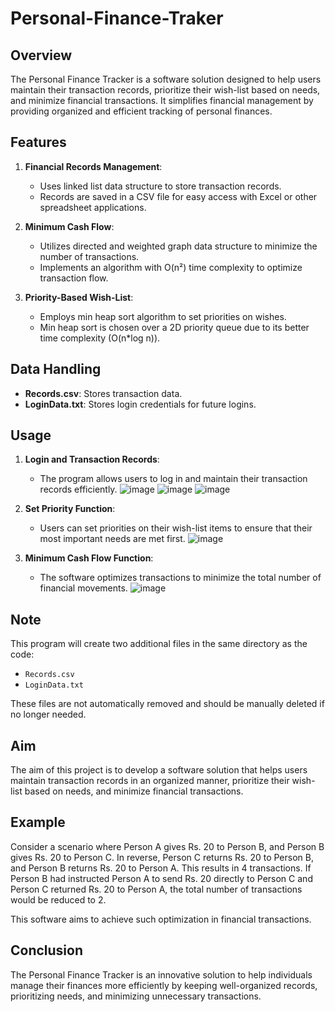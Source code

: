 # Personal-Finance-Traker

## Overview

The Personal Finance Tracker is a software solution designed to help users maintain their transaction records, prioritize their wish-list based on needs, and minimize financial transactions. It simplifies financial management by providing organized and efficient tracking of personal finances.

## Features

1. **Financial Records Management**:
   - Uses linked list data structure to store transaction records.
   - Records are saved in a CSV file for easy access with Excel or other spreadsheet applications.

2. **Minimum Cash Flow**:
   - Utilizes directed and weighted graph data structure to minimize the number of transactions.
   - Implements an algorithm with O(n²) time complexity to optimize transaction flow.

3. **Priority-Based Wish-List**:
   - Employs min heap sort algorithm to set priorities on wishes.
   - Min heap sort is chosen over a 2D priority queue due to its better time complexity (O(n*log n)).

## Data Handling

- **Records.csv**: Stores transaction data.
- **LoginData.txt**: Stores login credentials for future logins.

## Usage

1. **Login and Transaction Records**:
   - The program allows users to log in and maintain their transaction records efficiently.
     ![image](https://github.com/user-attachments/assets/9ce63c02-d7e4-4955-b966-896713e5be08)
![image](https://github.com/user-attachments/assets/1dbffa76-10cb-45f3-8e62-f2a87e102f93)
![image](https://github.com/user-attachments/assets/0c3879d7-53f4-4a4b-bde2-ed32f0915dd2)

2. **Set Priority Function**:
   - Users can set priorities on their wish-list items to ensure that their most important needs are met first.
     ![image](https://github.com/user-attachments/assets/cc86f953-3dc2-440c-8683-1062f3c16a2f)

3. **Minimum Cash Flow Function**:
   - The software optimizes transactions to minimize the total number of financial movements.
     ![image](https://github.com/user-attachments/assets/a62d8a15-2dd9-4087-a224-9b4e5d147925)

## Note

This program will create two additional files in the same directory as the code:
- `Records.csv`
- `LoginData.txt`

These files are not automatically removed and should be manually deleted if no longer needed.










## Aim

The aim of this project is to develop a software solution that helps users maintain transaction records in an organized manner, prioritize their wish-list based on needs, and minimize financial transactions.

## Example

Consider a scenario where Person A gives Rs. 20 to Person B, and Person B gives Rs. 20 to Person C. In reverse, Person C returns Rs. 20 to Person B, and Person B returns Rs. 20 to Person A. This results in 4 transactions. If Person B had instructed Person A to send Rs. 20 directly to Person C and Person C returned Rs. 20 to Person A, the total number of transactions would be reduced to 2.

This software aims to achieve such optimization in financial transactions.

## Conclusion

The Personal Finance Tracker is an innovative solution to help individuals manage their finances more efficiently by keeping well-organized records, prioritizing needs, and minimizing unnecessary transactions.
